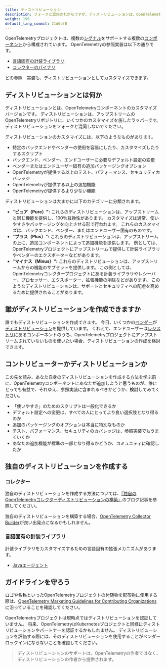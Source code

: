 ```yaml
---
title: ディストリビューション
description: フォークと混同されがちですが、ディストリビューションは、OpenTelemetryコンポーネントのカスタマイズバージョンです。
weight: 190
default_lang_commit: 21d6bf0
---
```


OpenTelemetryプロジェクトは、複数の[シグナル](../signals)をサポートする複数の[コンポーネント](../components)から構成されています。
OpenTelemetryの参照実装は以下の通りです。

- [言語固有の計装ライブラリ](../instrumentation)
- [コレクターのバイナリ](/docs/concepts/components/#collector)

どの参照　実装も、ディストリビューションとしてカスタマイズできます。

## ディストリビューションとは何か

ディストリビューションとは、OpenTelemetryコンポーネントのカスタマイズバージョンです。
ディストリビューションは、アップストリームのOpenTelemetryリポジトリに、いくつかのカスタマイズを施したラッパーです。
ディストリビューションをフォークと混同しないでください。

ディストリビューションのカスタマイズには、以下のようなものがあります。

- 特定のバックエンドやベンダーの使用を容易にしたり、カスタマイズしたりするスクリプト
- バックエンド、ベンダー、エンドユーザーに必要なデフォルト設定の変更
- ベンダーまたはエンドユーザー固有の追加パッケージングオプション
- OpenTelemetryが提供する以上のテスト、パフォーマンス、セキュリティカバレッジ
- OpenTelemetryが提供する以上の追加機能
- OpenTelemetryが提供するより少ない機能

ディストリビューションは大まかに以下のカテゴリーに分類されます。

- **"ピュア（Pure）":** これらのディストリビューションは、アップストリームと同じ機能を提供し、100％互換性があります。
  カスタマイズは通常、使いやすさやパッケージングを向上させる形で行われます。
  これらのカスタマイズは、バックエンド、ベンダー、またはエンドユーザー固有のものです。
- **"プラス（Plus）":** これらのディストリビューションは、アップストリームの上に、追加コンポーネントによって追加機能を提供します。
  例としては、OpenTelemetryプロジェクトにアップストリームで提供して計装ライブラリやベンダーのエクスポーターなどがあります。
- **"マイナス（Minus）":** これらのディストリビューションは、アップストリームからの機能のサブセットを提供します。
  この例としては、OpenTelemetryコレクタープロジェクトにある計装ライブラリやレシーバー、プロセッサー、エクスポーター、拡張機能の削除などがあります。
  このようなディストリビューションは、サポートとセキュリティへの配慮を高めるために提供されることがあります。

## 誰がディストリビューションを作成できますか

誰でもディストリビューションを作成できます。
今日、いくつかの[ベンダー](/ecosystem/vendors/)が[ディストリビューション](/ecosystem/distributions/)を提供しています。
くわえて、エンドユーザーは[レジストリ](/ecosystem/registry/)にあるコンポーネントのうち、OpenTelemetryプロジェクトにアップストリームされていないものを使いたい場合、ディストリビューションの作成を検討できます。

## コントリビューターかディストリビューションか

この先を読み、あなた自身のディストリビューションを作成する方法を学ぶ前に、OpenTelemetryコンポーネントにあなたが追加しようと思うものが、誰にとっても有益で、それゆえ、参照実装に含まれるべきかどうか、検討してみてください。

- 「使いやすさ」のためのスクリプトは一般化できるか
- デフォルト設定への変更は、すべての人にとってより良い選択肢となり得るのか
- 追加のパッケージングのオプションは本当に特別なものか
- テスト、パフォーマンス、セキュリティのカバレッジは、参照実装でもうまくいくか
- あなたの追加機能が標準の一部となり得るかどうか、コミュニティに確認したか

## 独自のディストリビューションを作成する

### コレクター

独自のディストリビューションを作成する方法については、[『独自のOpenTelemetryコレクターディストリビューションの構築』](https://medium.com/p/42337e994b63)のブログ記事を参照してください。

独自のディストリビューションを構築する場合、[OpenTelemetry Collector Builder](https://github.com/open-telemetry/opentelemetry-collector/tree/main/cmd/builder)が良い出発点になるかもしれません。

### 言語固有の計装ライブラリ

計装ライブラリをカスタマイズするための言語固有の拡張メカニズムがあります。

- [Javaエージェント](/docs/zero-code/java/agent/extensions)

## ガイドラインを守ろう

ロゴや名称といったOpenTelemetryプロジェクトの付随物を配布物に使用する際は、[OpenTelemetry Marketing Guidelines for Contributing Organizations][guidelines]に沿っていることを確認してください。

OpenTelemetryプロジェクトは現時点ではディストリビューションを認証していません。
将来、OpenTelemetryはKubernetesプロジェクトと同様にディストリビューションやパートナーを認証するかもしれません。
ディストリビューションを評価する際には、そのディストリビューションを使用することがベンダーロックインにならないことを確認してください。

> ディストリビューションのサポートは、OpenTelemetryの作者ではなく、ディストリビューションの作者から提供されます。

[guidelines]: https://github.com/open-telemetry/community/blob/main/marketing-guidelines.md
